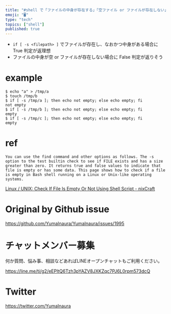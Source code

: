 ```yaml
---
title: "#shell で「ファイルの中身が存在する」「空ファイル or ファイルが存在しない」の違いを判定する ( -s filepath )"
emoji: "🖥"
type: "tech"
topics: ["shell"]
published: true
---
```


- `if [ -s <filepath> ]` でファイルが存在し、なおかつ中身がある場合に True 判定が返理想
- ファイルの中身が空 or ファイルが存在しない場合に False 判定が返りそう

# example

```
$ echo "a" > /tmp/a
$ touch /tmp/b
$ if [ -s /tmp/a ]; then echo not empty; else echo empty; fi
not empty
$ if [ -s /tmp/b ]; then echo not empty; else echo empty; fi
empty
$ if [ -s /tmp/c ]; then echo not empty; else echo empty; fi
empty

```

# ref

```
You can use the find command and other options as follows. The -s option to the test builtin check to see if FILE exists and has a size greater than zero. It returns true and false values to indicate that file is empty or has some data. This page shows how to check if a file is empty in Bash shell running on a Linux or Unix-like operating systems.

```

[Linux / UNIX: Check If File Is Empty Or Not Using Shell Script - nixCraft](https://www.cyberciti.biz/faq/linux-unix-script-check-if-file-empty-or-not/)

# Original by Github issue

https://github.com/YumaInaura/YumaInaura/issues/1995








<!-- Update From Qiita API -->

# チャットメンバー募集


何か質問、悩み事、相談などあればLINEオープンチャットもご利用ください。

https://line.me/ti/g2/eEPltQ6Tzh3pYAZV8JXKZqc7PJ6L0rpm573dcQ





# Twitter


https://twitter.com/YumaInaura


<!-- Update From Qiita API -->


